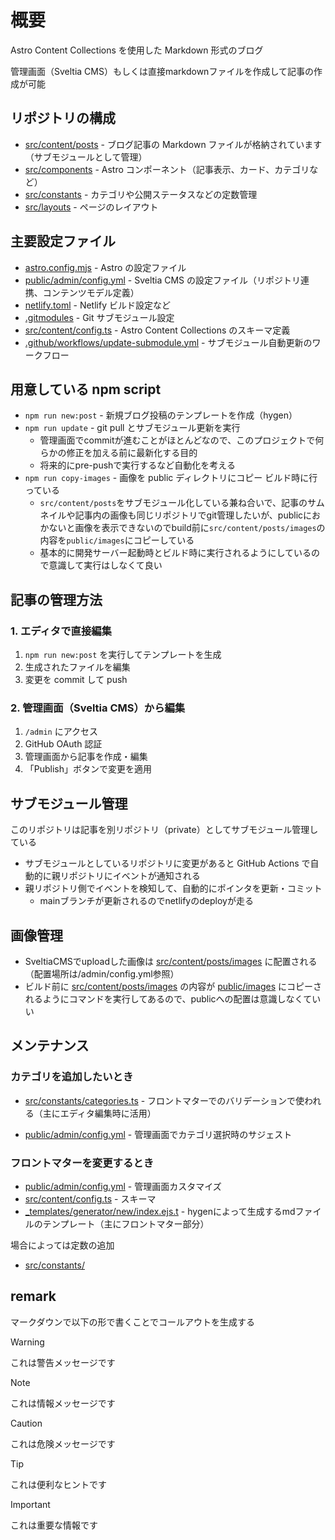 # 概要

Astro Content Collections を使用した Markdown 形式のブログ

管理画面（Sveltia CMS）もしくは直接markdownファイルを作成して記事の作成が可能

## リポジトリの構成

- [src/content/posts](src/content/posts) - ブログ記事の Markdown ファイルが格納されています（サブモジュールとして管理）
- [src/components](src/components) - Astro コンポーネント（記事表示、カード、カテゴリなど）
- [src/constants](src/constants) - カテゴリや公開ステータスなどの定数管理
- [src/layouts](src/layouts) - ページのレイアウト

## 主要設定ファイル

- [astro.config.mjs](astro.config.mjs) - Astro の設定ファイル
- [public/admin/config.yml](public/admin/config.yml) - Sveltia CMS の設定ファイル（リポジトリ連携、コンテンツモデル定義）
- [netlify.toml](netlify.toml) - Netlify ビルド設定など
- [.gitmodules](.gitmodules) - Git サブモジュール設定
- [src/content/config.ts](src/content/config.ts) - Astro Content Collections のスキーマ定義
- [.github/workflows/update-submodule.yml](.github/workflows/update-submodule.yml) - サブモジュール自動更新のワークフロー

## 用意している npm script

- `npm run new:post` - 新規ブログ投稿のテンプレートを作成（hygen）
- `npm run update` - git pull とサブモジュール更新を実行
  - 管理画面でcommitが進むことがほとんどなので、このプロジェクトで何らかの修正を加える前に最新化する目的
  - 将来的にpre-pushで実行するなど自動化を考える
- `npm run copy-images` - 画像を public ディレクトリにコピー ビルド時に行っている
  - `src/content/posts`をサブモジュール化している兼ね合いで、記事のサムネイルや記事内の画像も同じリポジトリでgit管理したいが、publicにおかないと画像を表示できないのでbuild前に`src/content/posts/images`の内容を`public/images`にコピーしている
  - 基本的に開発サーバー起動時とビルド時に実行されるようにしているので意識して実行はしなくて良い

## 記事の管理方法

### 1. エディタで直接編集

1. `npm run new:post` を実行してテンプレートを生成
2. 生成されたファイルを編集
3. 変更を commit して push

### 2. 管理画面（Sveltia CMS）から編集

1. `/admin` にアクセス
2. GitHub OAuth 認証
3. 管理画面から記事を作成・編集
4. 「Publish」ボタンで変更を適用

## サブモジュール管理

このリポジトリは記事を別リポジトリ（private）としてサブモジュール管理している

- サブモジュールとしているリポジトリに変更があると GitHub Actions で自動的に親リポジトリにイベントが通知される
- 親リポジトリ側でイベントを検知して、自動的にポインタを更新・コミット
  - mainブランチが更新されるのでnetlifyのdeployが走る

## 画像管理

- SveltiaCMSでuploadした画像は [src/content/posts/images](src/content/posts/images) に配置される（配置場所は/admin/config.yml参照）
- ビルド前に [src/content/posts/images](src/content/posts/images) の内容が [public/images](public/images) にコピーされるようにコマンドを実行してあるので、publicへの配置は意識しなくていい

## メンテナンス

### カテゴリを追加したいとき

- [src/constants/categories.ts](src/constants/categories.ts) - フロントマターでのバリデーションで使われる（主にエディタ編集時に活用）

- [public/admin/config.yml](public/admin/config.yml) - 管理画面でカテゴリ選択時のサジェスト

### フロントマターを変更するとき

- [public/admin/config.yml](public/admin/config.yml) - 管理画面カスタマイズ
- [src/content/config.ts](src/content/config.ts) - スキーマ
- [\_templates/generator/new/index.ejs.t](_templates/generator/new/index.ejs.t) - hygenによって生成するmdファイルのテンプレート（主にフロントマター部分）

場合によっては定数の追加

- [src/constants/](src/constants/)

## remark
マークダウンで以下の形で書くことでコールアウトを生成する

> [!WARNING]
> これは警告メッセージです

> [!NOTE]
> これは情報メッセージです

> [!CAUTION]
> これは危険メッセージです

> [!TIP]
> これは便利なヒントです

> [!IMPORTANT]
> これは重要な情報です

